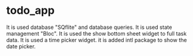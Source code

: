 # todo_app
It is used database "SQflite" and database queries. It is used state management "Bloc". It is used the show bottom sheet widget to full task data. It is used a time picker widget. it is added intl package to show the date picker.   
